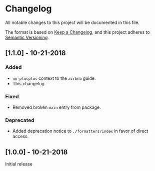 # Changelog

All notable changes to this project will be documented in this file.

The format is based on [Keep a Changelog](https://keepachangelog.com/en/1.0.0/), and this project
adheres to [Semantic Versioning](https://semver.org/spec/v2.0.0.html).

## [1.1.0] - 10-21-2018

### Added

-   `no-plusplus` context to the `airbnb` guide.
-   This changelog

### Fixed

-   Removed broken `main` entry from package.

### Deprecated

-   Added deprecation notice to `./formatters/index` in favor of direct access.

## [1.0.0] - 10-21-2018

Initial release
